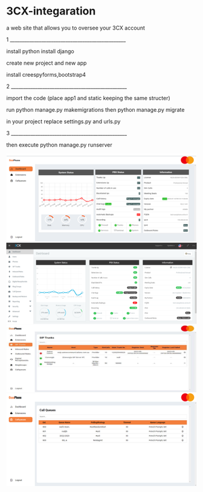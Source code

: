 # 3CX-integaration
 a web site that allows you to oversee your 3CX account
 
1 ________________________________________________

install python
install django

create new project and new app

install creespyforms,bootstrap4

2 ________________________________________________

import the code 
(place app1 and static keeping the same structer)

run python manage.py makemigrations
then python manage.py migrate

in your project replace settings.py and urls.py

3 ________________________________________________

then execute python manage.py runserver 


![DashboardOxxoPhone](screenshots/Screenshot%202023-06-15%20051149.png)
![Dashboard3CX](screenshots/Screenshot%202023-06-15%20051136.png)
![Callqueues](screenshots/Screenshot%202023-06-15%20052243.png)
![Callqueues](screenshots/callqueues.png)
